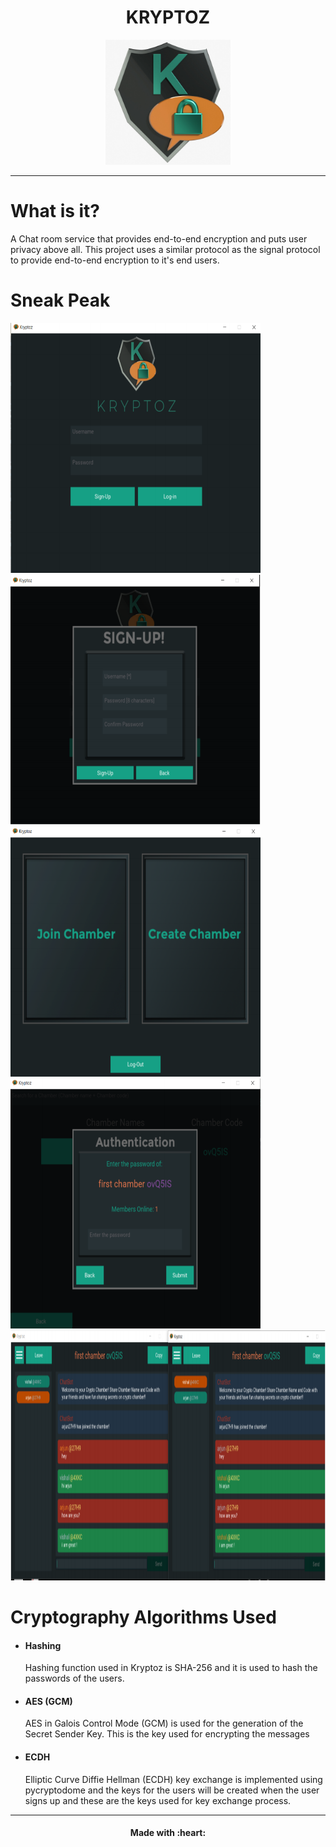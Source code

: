 <h1 align="center"> KRYPTOZ </h1>
<p align="center" > <img src="https://github.com/vishal-1408/KRYPTOZ/blob/master/img/krytpoz7.PNG" width="200" height="200"> </p>
<hr>

# What is it?
A Chat room service that provides end-to-end encryption and puts user privacy above all. This project uses a similar protocol as the signal protocol to provide end-to-end encryption to it's end users.

# Sneak Peak

<img src="https://github.com/vishal-1408/KRYPTOZ/blob/master/img/krytpoz1.PNG" width="400" height="400">  <img src="https://github.com/vishal-1408/KRYPTOZ/blob/master/img/krytpoz2.PNG" width="400" height="400"> 
 <img src="https://github.com/vishal-1408/KRYPTOZ/blob/master/img/krytpoz3.PNG" width="400" height="400">  <img src="https://github.com/vishal-1408/KRYPTOZ/blob/master/img/krytpoz5.PNG" width="400" height="400">  <img src="https://github.com/vishal-1408/KRYPTOZ/blob/master/img/krytpoz6.PNG" width="800" height="400"> 
 
 # Cryptography Algorithms Used
 
<ul> 
    <li> 
       <h4>Hashing</h4> 
       <div> 
         Hashing function used in Kryptoz is SHA-256 and it is used to hash the passwords of the users.
       </div>
    </li>
    <li> 
       <h4>AES (GCM)</h4> 
        <div> 
          AES in Galois Control Mode (GCM) is used for the generation of the
          Secret Sender Key. This is the key used for encrypting the messages
        </div>
    </li>
    <li> 
    <h4>ECDH</h4> 
    <div> 
      Elliptic Curve Diffie Hellman (ECDH) key exchange is implemented
      using pycryptodome and the keys for the users will be created 
      when the user signs up and these are the keys used for key exchange process.
    </div>
  </li>
</ul>
 
 <hr>
 <h4 align="center"> Made with :heart:</h4> 






